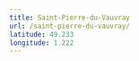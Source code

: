 ```yaml
---
title: Saint-Pierre-du-Vauvray
url: /saint-pierre-du-vauvray/
latitude: 49.233
longitude: 1.222
---
```

